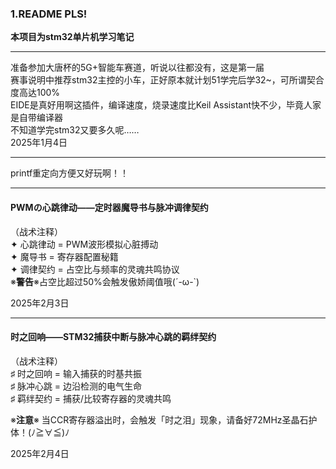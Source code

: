 ### 1.README PLS!

**本项目为stm32单片机学习笔记**

***

准备参加大唐杯的5G+智能车赛道，听说以往都没有，这是第一届   
赛事说明中推荐stm32主控的小车，正好原本就计划51学完后学32~，可所谓契合度高达100%   
EIDE是真好用啊这插件，编译速度，烧录速度比Keil Assistant快不少，毕竟人家是自带编译器    
不知道学完stm32又要多久呢……   
2025年1月4日
***
printf重定向方便又好玩啊！！   
***
#### PWMの心跳律动——定时器魔导书与脉冲调律契约   
（战术注释）   
✦ 心跳律动 = PWM波形模拟心脏搏动   
✦ 魔导书 = 寄存器配置秘籍   
✦ 调律契约 = 占空比与频率的灵魂共鸣协议    
※**警告**※占空比超过50%会触发傲娇阈值哦(´-ω-`)      

2025年2月3日
***
#### 时之回响——STM32捕获中断与脉冲心跳的羁绊契约
（战术注释）   
♯ 时之回响 = 输入捕获的时基共振   
♯ 脉冲心跳 = 边沿检测的电气生命   
♯ 羁绊契约 = 捕获/比较寄存器的灵魂共鸣   

※**注意**※ 当CCR寄存器溢出时，会触发「时之泪」现象，请备好72MHz圣晶石护体！(ﾉ≧∀≦)ﾉ

2025年2月4日
